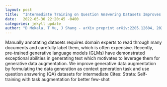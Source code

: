 ```yaml
---
layout: post
title:  "Intermediate Training on Question Answering Datasets Improves Generative Data Augmentation"
date:   2022-05-30 22:20:45 -0400
categories: jekyll update
author: "D Mekala, T Vu, J Shang - arXiv preprint arXiv:2205.12604, 2022"
---
```

Manually annotating datasets requires domain experts to read through many documents and carefully label them, which is often expensive. Recently, pre-trained generative language models (GLMs) have demonstrated exceptional abilities in generating text which motivates to leverage them for generative data augmentation. We improve generative data augmentation by formulating the data generation as context generation task and use question answering (QA) datasets for intermediate  Cites: Strata: Self-training with task augmentation for better few-shot
